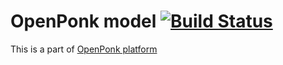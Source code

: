 # OpenPonk model [![Build Status](https://travis-ci.org/openponk/openponk-model.svg?branch=master)](https://travis-ci.org/openponk/openponk-model)

This is a part of [OpenPonk platform](https://openponk.github.io)
